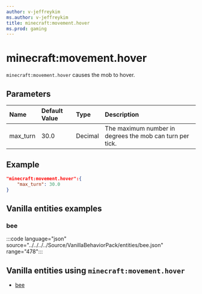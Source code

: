 ```yaml
---
author: v-jeffreykim
ms.author: v-jeffreykim
title: minecraft:movement.hover
ms.prod: gaming
---
```


# minecraft:movement.hover

`minecraft:movement.hover` causes the mob to hover.

## Parameters

|Name |Default Value  |Type  |Description  |
|:----------|:----------|:----------|:----------|
| max_turn| 30.0| Decimal| The maximum number in degrees the mob can turn per tick. |

## Example

```json
"minecraft:movement.hover":{
    "max_turn": 30.0
}
```

## Vanilla entities examples

### bee

:::code language="json" source="../../../../Source/VanillaBehaviorPack/entities/bee.json" range="478":::

## Vanilla entities using `minecraft:movement.hover`

- [bee](../../../../Source/VanillaBehaviorPack_Snippets/entities/bee.md)